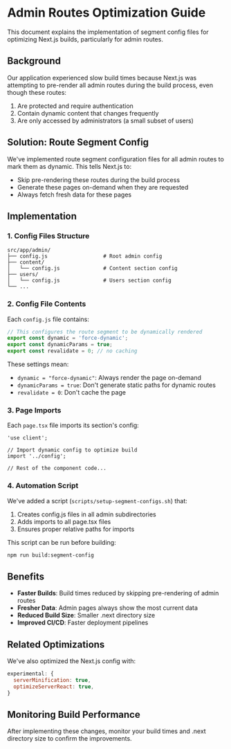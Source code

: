 # Admin Routes Optimization Guide

This document explains the implementation of segment config files for optimizing Next.js builds, particularly for admin routes.

## Background

Our application experienced slow build times because Next.js was attempting to pre-render all admin routes during the build process, even though these routes:

1. Are protected and require authentication
2. Contain dynamic content that changes frequently
3. Are only accessed by administrators (a small subset of users)

## Solution: Route Segment Config

We've implemented route segment configuration files for all admin routes to mark them as dynamic. This tells Next.js to:

- Skip pre-rendering these routes during the build process
- Generate these pages on-demand when they are requested
- Always fetch fresh data for these pages

## Implementation

### 1. Config Files Structure

```
src/app/admin/
├── config.js                  # Root admin config
├── content/
│   └── config.js              # Content section config
├── users/
│   └── config.js              # Users section config
└── ...
```

### 2. Config File Contents

Each `config.js` file contains:

```js
// This configures the route segment to be dynamically rendered
export const dynamic = 'force-dynamic';
export const dynamicParams = true;
export const revalidate = 0; // no caching
```

These settings mean:

- `dynamic = "force-dynamic"`: Always render the page on-demand
- `dynamicParams = true`: Don't generate static paths for dynamic routes
- `revalidate = 0`: Don't cache the page

### 3. Page Imports

Each `page.tsx` file imports its section's config:

```tsx
'use client';

// Import dynamic config to optimize build
import '../config';

// Rest of the component code...
```

### 4. Automation Script

We've added a script (`scripts/setup-segment-configs.sh`) that:

1. Creates config.js files in all admin subdirectories
2. Adds imports to all page.tsx files
3. Ensures proper relative paths for imports

This script can be run before building:

```bash
npm run build:segment-config
```

## Benefits

- **Faster Builds**: Build times reduced by skipping pre-rendering of admin routes
- **Fresher Data**: Admin pages always show the most current data
- **Reduced Build Size**: Smaller .next directory size
- **Improved CI/CD**: Faster deployment pipelines

## Related Optimizations

We've also optimized the Next.js config with:

```js
experimental: {
  serverMinification: true,
  optimizeServerReact: true,
}
```

## Monitoring Build Performance

After implementing these changes, monitor your build times and .next directory size to confirm the improvements.
